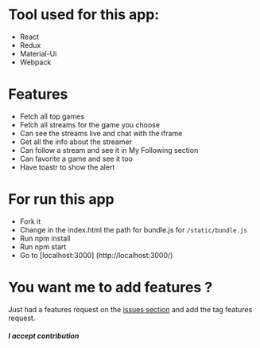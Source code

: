 # Tool used for this app:
- React
- Redux
- Material-Ui
- Webpack

# Features
- Fetch all top games
- Fetch all streams for the game you choose
- Can see the streams live and chat with the iframe
- Get all the info about the streamer
- Can follow a stream and see it in My Following section
- Can favorite a game and see it too
- Have toastr to show the alert

# For run this app
- Fork it
- Change in the index.html the path for bundle.js for `/static/bundle.js`
- Run npm install
- Run npm start
- Go to [localhost:3000] (http://localhost:3000/)

# You want me to add features ?

Just had a features request on the [issues section](https://github.com/EQuimper/streamingAppRedux/issues) and add the tag features request.

##### I accept contribution
